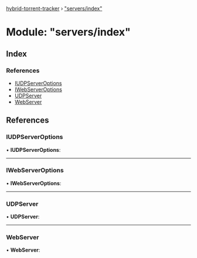 [hybrid-torrent-tracker](../README.md) › ["servers/index"](_servers_index_.md)

# Module: "servers/index"

## Index

### References

* [IUDPServerOptions](_servers_index_.md#iudpserveroptions)
* [IWebServerOptions](_servers_index_.md#iwebserveroptions)
* [UDPServer](_servers_index_.md#udpserver)
* [WebServer](_servers_index_.md#webserver)

## References

###  IUDPServerOptions

• **IUDPServerOptions**:

___

###  IWebServerOptions

• **IWebServerOptions**:

___

###  UDPServer

• **UDPServer**:

___

###  WebServer

• **WebServer**:
